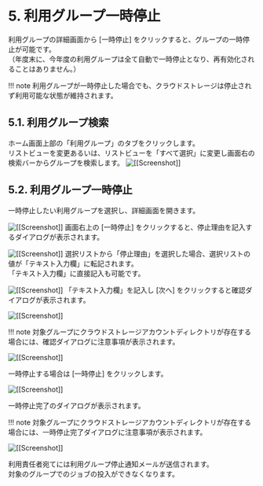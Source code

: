 # 5. 利用グループ一時停止

利用グループの詳細画面から [一時停止] をクリックすると、グループの一時停止が可能です。  
（年度末に、今年度の利用グループは全て自動で一時停止となり、再有効化されることはありません。）

!!! note
    利用グループが一時停止した場合でも、クラウドストレージは停止されず利用可能な状態が維持されます。

## 5.1. 利用グループ検索

ホーム画面上部の「利用グループ」のタブをクリックします。  
リストビューを変更あるいは、リストビューを「すべて選択」に変更し画面右の検索バーからグループを検索します。
![[[Screenshot]]](img/5_01_A.png)

## 5.2. 利用グループ一時停止

一時停止したい利用グループを選択し、詳細画面を開きます。

![[[Screenshot]]](img/5_02_A.png)
画面右上の [一時停止] をクリックすると、停止理由を記入するダイアログが表示されます。

![[[Screenshot]]](img/5_02_B.png)
選択リストから「停止理由」を選択した場合、選択リストの値が「テキスト入力欄」に転記されます。  
「テキスト入力欄」に直接記入も可能です。

![[[Screenshot]]](img/5_02_C.png)
「テキスト入力欄」を記入し [次へ] をクリックすると確認ダイアログが表示されます。

![[[Screenshot]]](img/5_02_D.png)

!!! note
    対象グループにクラウドストレージアカウントディレクトリが存在する場合には、確認ダイアログに注意事項が表示されます。

![[[Screenshot]]](img/5_02_F.png)

一時停止する場合は [一時停止] をクリックします。

![[[Screenshot]]](img/5_02_E.png)

一時停止完了のダイアログが表示されます。

!!! note
    対象グループにクラウドストレージアカウントディレクトリが存在する場合には、一時停止完了ダイアログに注意事項が表示されます。

![[[Screenshot]]](img/5_02_G.png)

利用責任者宛てには利用グループ停止通知メールが送信されます。  
対象のグループでのジョブの投入ができなくなります。  